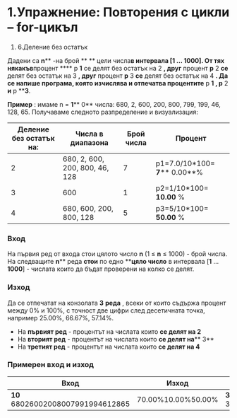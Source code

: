 ﻿# 1.Упражнениe: Повторения с цикли – for-цикъл


1. 6.Деление без остатък

Дадени са **n**** -на брой ** ** цели числа**в интервала [**1 **…** 1000**]. От тях някакъв**процент **** p ****1**** се делят без остатък на 2 **, друг** процент ****p**** 2 **се** делят без остатък на 3 **, друг** процент ****p**** 3 **се** делят без остатък на 4 **. Да се напише програма, която изчислява и отпечатва процентите** p ****1** , **p**** 2 **и** p ****3**.

**Пример** : имаме n = **1**** 0** числа: 680, 2, 600, 200, 800, 799, 199, 46, 128, 65. Получаваме следното разпределение и визуализация:

| **Деление без остатък на:** | **Числа в диапазона** | **Брой числа** | **Процент** |
| --- | --- | --- | --- |
| 2 | 680, 2, 600, 200, 800, 46, 128 | 7 | p1=7.0/10\*100= **7**** 0.00**% |
| 3 | 600 | 1 | p2=1/10\*100= **10.00** % |
| 4 | 680, 600, 200, 800, 128 | 5 | p3=5/10\*100= **50.00** % |

### Вход

На първия ред от входа стои цялото число **n** (1 ≤ **n** ≤ 1000) - брой числа. На следващите **n**** реда **стои** по едно ****цяло число** в интервала [**1** … **1000**] - числата които да бъдат проверени на колко се делят.

### Изход

Да се отпечатат на конзолата **3**  **реда** , всеки от които съдържа процент между 0% и 100%, с точност две цифри след десетичната точка, например 25.00%, 66.67%, 57.14%.

- На **първият ред** - процентът на числата които **се делят на 2**
- На **вторият ред** - процентът на числата които **се делят на**** 3**
- На **третият ред** - процентът на числата които **се делят на 4**

### Примерен вход и изход

| **Вход** | **Изход** |   | **Вход** | **Изход** |
| --- | --- | --- | --- | --- |
| **10** 68026002008007991994612865 | 70.00%10.00%50.00% | **3** 369  | 33.33%100.00%0.00% |

